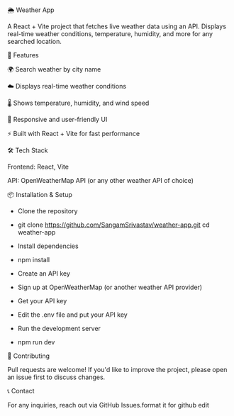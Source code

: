 🌦 Weather App

A React + Vite project that fetches live weather data using an API. Displays real-time weather conditions, temperature, humidity, and more for any searched location.

🚀 Features

🌍 Search weather by city name

☁️ Displays real-time weather conditions

🌡 Shows temperature, humidity, and wind speed

🎨 Responsive and user-friendly UI

⚡ Built with React + Vite for fast performance

🛠 Tech Stack

Frontend: React, Vite

API: OpenWeatherMap API (or any other weather API of choice)

📦 Installation & Setup

- Clone the repository
  
- git clone https://github.com/SangamSrivastav/weather-app.git cd weather-app
  
- Install dependencies
  
- npm install
  
- Create an API key
  
- Sign up at OpenWeatherMap (or another weather API provider)
  
- Get your API key

- Edit the .env file and put your API key

- Run the development server

- npm run dev


🙌 Contributing

Pull requests are welcome! If you'd like to improve the project, please open an issue first to discuss changes.

📞 Contact

For any inquiries, reach out via GitHub Issues.format it for github edit
